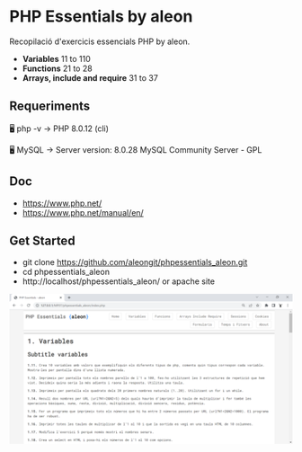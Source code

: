 # PHP Essentials by aleon

Recopilació d'exercicis essencials PHP by aleon.

- **Variables** 11 to 110
- **Functions** 21 to 28
- **Arrays, include and require** 31 to 37


## Requeriments

🖥️ php -v
→ PHP 8.0.12 (cli)

🖥️ MySQL
→ Server version: 8.0.28 MySQL Community Server - GPL


## Doc
- https://www.php.net/
- https://www.php.net/manual/en/


## Get Started
- git clone https://github.com/aleongit/phpessentials_aleon.git
- cd phpessentials_aleon
- http://localhost/phpessentials_aleon/ or apache site


![Screenshot](screenshots/1.png)
